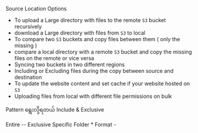 Source Location Options

-   To upload a Large directory with files to the remote `S3` bucket recursively
-   download a Large directory with files from `S3` to local
-   To compare two `S3` buckets and copy files between them ( only the missing )
-   compare a local directory with a remote `S3` bucket and copy the missing files on the remote or vice versa
-   Syncing two buckets in two different regions
-   Including or Excluding files during the copy between source and destination
-   To update the website content and set cache if your website hosted on `S3`
-   Uploading files from local with different file permissions on bulk

Pattern ရွေးလို့ရတယ်  Include   & Exclusive 


Entire      -- Exclusive
Specific    Folder * Format  -




